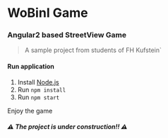 # WoBinI Game
### Angular2 based StreetView Game
> A sample project from students of FH Kufstein`

#### Run application
1. Install [Node.js](https://nodejs.org/en/)
1. Run `npm install`
1. Run `npm start`

Enjoy the game

##### :warning: The project is under construction!! :warning:
